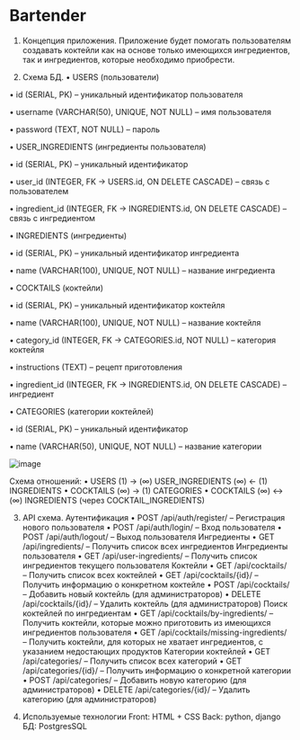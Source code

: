 # Bartender
1. Концепция приложения.
Приложение будет помогать пользователям создавать коктейли как на основе только имеющихся ингредиентов, так и ингредиентов, которые необходимо приобрести.

3. Схема БД.
•  USERS (пользователи)

•	id (SERIAL, PK) – уникальный идентификатор пользователя

•	username (VARCHAR(50), UNIQUE, NOT NULL) – имя пользователя

•	password (TEXT, NOT NULL) – пароль

•  USER_INGREDIENTS (ингредиенты пользователя)

•	id (SERIAL, PK) – уникальный идентификатор

•	user_id (INTEGER, FK → USERS.id, ON DELETE CASCADE) – связь с пользователем

•	ingredient_id (INTEGER, FK → INGREDIENTS.id, ON DELETE CASCADE) – связь с ингредиентом

•  INGREDIENTS (ингредиенты)

•	id (SERIAL, PK) – уникальный идентификатор ингредиента

•	name (VARCHAR(100), UNIQUE, NOT NULL) – название ингредиента

•  COCKTAILS (коктейли)

•	id (SERIAL, PK) – уникальный идентификатор коктейля

•	name (VARCHAR(100), UNIQUE, NOT NULL) – название коктейля

•	category_id (INTEGER, FK → CATEGORIES.id, NOT NULL) – категория коктейля

•	instructions (TEXT) – рецепт приготовления

•	ingredient_id (INTEGER, FK → INGREDIENTS.id, ON DELETE CASCADE) – ингредиент

•  CATEGORIES (категории коктейлей)

•	id (SERIAL, PK) – уникальный идентификатор

•	name (VARCHAR(50), UNIQUE, NOT NULL) – название категории

 ![image](https://github.com/user-attachments/assets/a80320cc-3901-4950-a7e0-0edf68f2589c)

Схема отношений:
•	USERS (1) → (∞) USER_INGREDIENTS (∞) ← (1) INGREDIENTS
•	COCKTAILS (∞) → (1) CATEGORIES
•	COCKTAILS (∞) ↔ (∞) INGREDIENTS (через COCKTAIL_INGREDIENTS)

3. API схема.
   Аутентификация
•	POST /api/auth/register/ – Регистрация нового пользователя
•	POST /api/auth/login/ – Вход пользователя
•	POST /api/auth/logout/ – Выход пользователя
   Ингредиенты
•	GET /api/ingredients/ – Получить список всех ингредиентов
   Ингредиенты пользователя
•	GET /api/user-ingredients/ – Получить список ингредиентов текущего пользователя
   Коктейли
•	GET /api/cocktails/ – Получить список всех коктейлей
•	GET /api/cocktails/{id}/ – Получить информацию о конкретном коктейле
•	POST /api/cocktails/ – Добавить новый коктейль (для администраторов)
•	DELETE /api/cocktails/{id}/ – Удалить коктейль (для администраторов)
   Поиск коктейлей по ингредиентам
•	GET /api/cocktails/by-ingredients/ – Получить коктейли, которые можно приготовить из имеющихся ингредиентов пользователя
•	GET /api/cocktails/missing-ingredients/ – Получить коктейли, для которых не хватает ингредиентов, с указанием недостающих продуктов
   Категории коктейлей
•	GET /api/categories/ – Получить список всех категорий
•	GET /api/categories/{id}/ – Получить информацию о конкретной категории
•	POST /api/categories/ – Добавить новую категорию (для администраторов)
•	DELETE /api/categories/{id}/ – Удалить категорию (для администраторов)

4. Используемые технологии
Front: HTML + CSS
Back: python, django
БД: PostgresSQL


